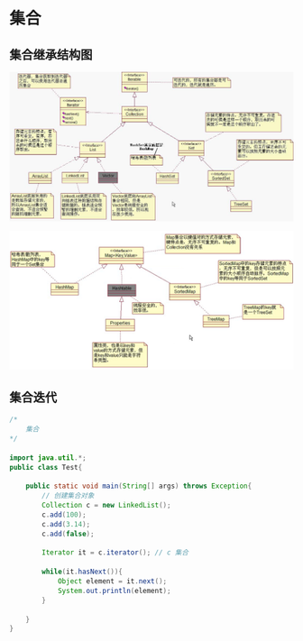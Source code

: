 # 集合

## 集合继承结构图

![](.././doc/16.png)

![](.././doc/17.png)

## 集合迭代

```java
/*
    集合
*/

import java.util.*;
public class Test{
    
    public static void main(String[] args) throws Exception{
        // 创建集合对象
        Collection c = new LinkedList();
        c.add(100);
        c.add(3.14);
        c.add(false);
        
        Iterator it = c.iterator(); // c 集合
        
        while(it.hasNext()){
            Object element = it.next();
            System.out.println(element);
        }
        
    }
}
```

